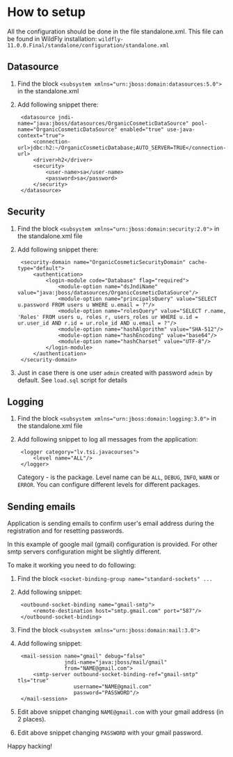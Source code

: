 # How to setup

All the configuration should be done in the file standalone.xml. This file can be found in WildFly installation: `wildfly-11.0.0.Final/standalone/configuration/standalone.xml`  

## Datasource

1. Find the block `<subsystem xmlns="urn:jboss:domain:datasources:5.0">` in the standalone.xml

2. Add following snippet there:
       
        <datasource jndi-name="java:jboss/datasources/OrganicCosmeticDataSource" pool-name="OrganicCosmeticDataSource" enabled="true" use-java-context="true">
            <connection-url>jdbc:h2:~/OrganicCosmeticDatabase;AUTO_SERVER=TRUE</connection-url>
            <driver>h2</driver>
            <security>
                <user-name>sa</user-name>
                <password>sa</password>
            </security>
        </datasource>

## Security

1. Find the block `<subsystem xmlns="urn:jboss:domain:security:2.0">` in the standalone.xml file

2. Add following snippet there:

        <security-domain name="OrganicCosmeticSecurityDomain" cache-type="default">
            <authentication>
                <login-module code="Database" flag="required">
                    <module-option name="dsJndiName" value="java:jboss/datasources/OrganicCosmeticDataSource"/>
                    <module-option name="principalsQuery" value="SELECT u.password FROM users u WHERE u.email = ?"/>
                    <module-option name="rolesQuery" value="SELECT r.name, 'Roles' FROM users u, roles r, users_roles ur WHERE u.id = ur.user_id AND r.id = ur.role_id AND u.email = ?"/>
                    <module-option name="hashAlgorithm" value="SHA-512"/>
                    <module-option name="hashEncoding" value="base64"/>
                    <module-option name="hashCharset" value="UTF-8"/>
                </login-module>
            </authentication>
        </security-domain>

3. Just in case there is one user `admin` created with password `admin` by default. See `load.sql` script for details

## Logging

1. Find the block `<subsystem xmlns="urn:jboss:domain:logging:3.0">` in the standalone.xml file

2. Add following snippet to log all messages from the application:

        <logger category="lv.tsi.javacourses">
            <level name="ALL"/>
        </logger>
        
   Category - is the package. Level name can be `ALL`, `DEBUG`, `INFO`, `WARN` or `ERROR`. 
   You can configure different levels for different packages.
   
## Sending emails

Application is sending emails to confirm user's email address during the registration and for resetting passwords.

In this example of google mail (gmail) configuration is provided. For other smtp servers configuration might be slightly different. 

To make it working you need to do following:

1. Find the block `<socket-binding-group name="standard-sockets" ...` 

2. Add following snippet:

        <outbound-socket-binding name="gmail-smtp">
            <remote-destination host="smtp.gmail.com" port="587"/>
        </outbound-socket-binding>
        
3. Find the block `<subsystem xmlns="urn:jboss:domain:mail:3.0">`

4. Add following snippet:

        <mail-session name="gmail" debug="false" 
                      jndi-name="java:jboss/mail/gmail" 
                      from="NAME@gmail.com">
            <smtp-server outbound-socket-binding-ref="gmail-smtp" tls="true" 
                         username="NAME@gmail.com" 
                         password="PASSWORD"/>
        </mail-session>

5. Edit above snippet changing `NAME@gmail.com` with your gmail address (in 2 places). 

6. Edit above snippet changing `PASSWORD` with your gmail password.

Happy hacking!